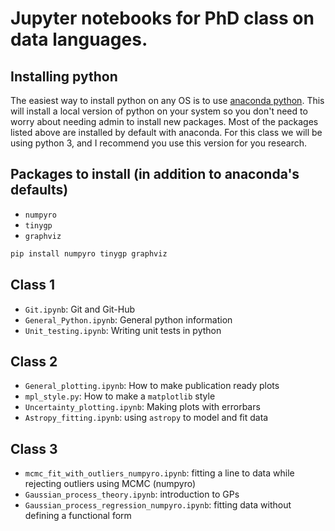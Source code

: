 # Jupyter notebooks for PhD class on data languages.

## Installing python
The easiest way to install python on any OS is to use [anaconda python](https://www.continuum.io/downloads).  This will install a local version of python on your system so you don't need to worry about needing admin to install new packages.  Most of the packages listed above are installed by default with anaconda.  For this class we will be using python 3, and I recommend you use this version for you research.

## Packages to install (in addition to anaconda's defaults)
+ `numpyro`
+ `tinygp`
+ `graphviz`

```bash
pip install numpyro tinygp graphviz
```

## Class 1
- `Git.ipynb`: Git and Git-Hub
- `General_Python.ipynb`: General python information
- `Unit_testing.ipynb`: Writing unit tests in python

## Class 2
- `General_plotting.ipynb`: How to make publication ready plots
- `mpl_style.py`: How to make a `matplotlib` style
- `Uncertainty_plotting.ipynb`: Making plots with errorbars
- `Astropy_fitting.ipynb`: using `astropy` to model and fit data

## Class 3
- `mcmc_fit_with_outliers_numpyro.ipynb`: fitting a line to data while rejecting outliers using MCMC (numpyro)
- `Gaussian_process_theory.ipynb`: introduction to GPs
- `Gaussian_process_regression_numpyro.ipynb`: fitting data without defining a functional form
